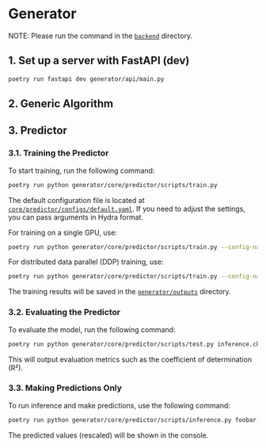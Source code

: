 # Generator

NOTE: Please run the command in the [`backend`](../../backend/) directory.

## 1. Set up a server with FastAPI (dev)

```zsh
poetry run fastapi dev generator/api/main.py
```

## 2. Generic Algorithm


## 3. Predictor
### 3.1. Training the Predictor
To start training, run the following command:
```zsh
poetry run python generator/core/predictor/scripts/train.py
```

The default configuration file is located at [`core/predictor/configs/default.yaml`](core/predictor/configs/default.yaml). If you need to adjust the settings, you can pass arguments in Hydra format.

For training on a single GPU, use:
```zsh
poetry run python generator/core/predictor/scripts/train.py --config-name single_gpu
```

For distributed data parallel (DDP) training, use:
```zsh
poetry run python generator/core/predictor/scripts/train.py --config-name multi_gpu
```

The training results will be saved in the [`generator/outputs`](outputs) directory.

### 3.2. Evaluating the Predictor
To evaluate the model, run the following command:
```zsh
poetry run python generator/core/predictor/scripts/test.py inference.ckpt=foobar.ckpt inference.output_dir=generator/outputs/foobar
```

This will output evaluation metrics such as the coefficient of determination (R²).

### 3.3. Making Predictions Only
To run inference and make predictions, use the following command:
```zsh
poetry run python generator/core/predictor/scripts/inference.py foobar.ckpt --sequences SEQUENCE1 --sequences SEQUENCE2
```

The predicted values (rescaled) will be shown in the console.
